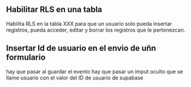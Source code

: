 ## Habilitar RLS en una tabla
Habilita RLS en la tabla XXX para que un usuario solo pueda insertar registros, pueda acceder,  editar y borrar los registros que le pertenezcan.

## Insertar Id de usuario en el envio de uñn formulario
hay que pasar al guardar el evento hay que pasar un imput oculto que se llame usuario con el valor del ID de usuario de supabase